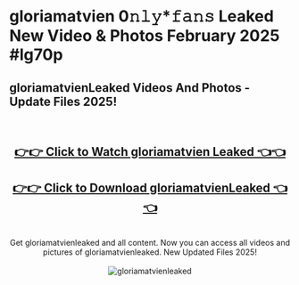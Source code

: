 # gloriamatvien 0𝚗𝚕𝚢*𝚏𝚊𝚗𝚜 Leaked New Video & Photos February 2025 #lg70p

<h2>gloriamatvienLeaked Videos And Photos - Update Files 2025!</h2>
<br>
<div align="center">
<h2><a href="https://mediaupload.pro?title=gloriamatvien&ref=11F" rel="nofollow">👉👉 Click to Watch gloriamatvien Leaked 👈👈</a></h2>
<h2><a href="https://mediaupload.pro?title=gloriamatvien&ref=11F" rel="nofollow">👉👉 Click to Download gloriamatvienLeaked 👈👈</a></h2>
<br>
Get gloriamatvienleaked and all content. Now you can access all videos and pictures of gloriamatvienleaked. New Updated Files 2025!
<br>
<br>
<a href="https://mediaupload.pro?title=gloriamatvien&ref=11F" rel="nofollow" data-target="animated-image.originalLink"><img src="https://i.ibb.co/Gkj2r4b/banner.png" alt="gloriamatvienleaked" style="max-width: 100%; display: inline-block;" data-target="animated-image.originalImage"></a>
</div>
<br>

